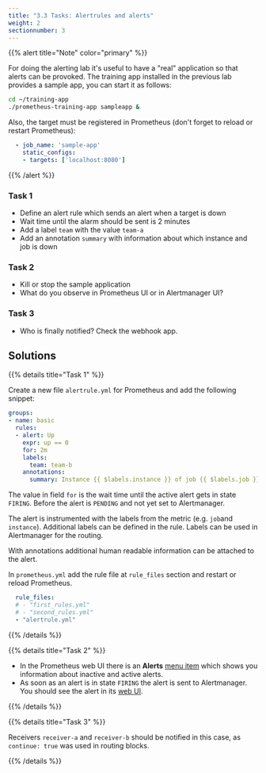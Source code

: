 ```yaml
---
title: "3.3 Tasks: Alertrules and alerts"
weight: 2
sectionnumber: 3
---
```


{{% alert title="Note" color="primary" %}}

For doing the alerting lab it's useful to have a "real" application so that alerts can be provoked. The training app installed in the previous lab provides a sample app, you can start it as follows:

```bash
cd ~/training-app
./prometheus-training-app sampleapp &
```

Also, the target must be registered in Prometheus (don't forget to reload or restart Prometheus):

```yaml
  - job_name: 'sample-app'
    static_configs:
    - targets: ['localhost:8080']
```

{{% /alert %}}

### Task 1

* Define an alert rule which sends an alert when a target is down
* Wait time until the alarm should be sent is 2 minutes
* Add a label `team` with the value `team-a`
* Add an annotation `summary` with information about which instance and job is down

### Task 2

* Kill or stop the sample application
* What do you observe in Prometheus UI or in Alertmanager UI?

### Task 3

* Who is finally notified? Check the webhook app.

## Solutions

{{% details title="Task 1" %}}

Create a new file `alertrule.yml` for Prometheus and add the following snippet:

```yaml
groups:
- name: basic
  rules:
  - alert: Up
    expr: up == 0
    for: 2m
    labels:
      team: team-b
    annotations:
      summary: Instance {{ $labels.instance }} of job {{ $labels.job }} is down
```

The value in field `for` is the wait time until the active alert gets in state `FIRING`. Before the alert is `PENDING` and not yet set to Alertmanager.

The alert is instrumented with the labels from the metric (e.g. `job`and `instance`). Additional labels can be defined in the rule. Labels can be used in Alertmanager for the routing.

With annotations additional human readable information can be attached to the alert.

In `prometheus.yml` add the rule file at `rule_files` section and restart or reload Prometheus.

```yaml
  rule_files:
  # - "first_rules.yml"
  # - "second_rules.yml"
  - "alertrule.yml"
```
{{% /details %}}

{{% details title="Task 2" %}}

* In the Prometheus web UI there is an **Alerts** [menu item](http://localhost:9090/alerts) which shows you information about inactive and active alerts.
* As soon as an alert is in state `FIRING` the alert is sent to Alertmanager. You should see the alert in its [web UI](http://localhost:9093).

{{% /details %}}

{{% details title="Task 3" %}}

Receivers `receiver-a` and `receiver-b` should be notified in this case, as `continue: true` was used in routing blocks.

{{% /details %}}
